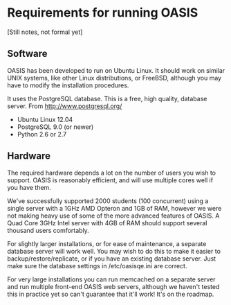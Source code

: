 Requirements for running OASIS
==============================

[Still notes, not formal yet]

Software
--------

OASIS has been developed to run on Ubuntu Linux. It should work on similar UNIX systems, like other Linux distributions,
 or FreeBSD, although you may have to modify the installation procedures.

It uses the PostgreSQL database. This is a free, high quality, database server. From http://www.postgresql.org/

* Ubuntu Linux 12.04
* PostgreSQL 9.0 (or newer)
* Python 2.6 or 2.7



Hardware
--------

The required hardware depends a lot on the number of users you wish to support. OASIS is reasonably efficient, and
will use multiple cores well if you have them.

We've successfully supported 2000 students (100 concurrent) using a single server with a 1GHz AMD Opteron and 1GB of RAM,
 however we were not making heavy use of some of the more advanced features of OASIS. A Quad Core 3GHz Intel server
 with 4GB of RAM should support several thousand users comfortably.

For slightly larger installations, or for ease of maintenance, a separate database server will work well. You may
wish to do this to make it easier to backup/restore/replicate, or if you have an existing database server. Just
make sure the database settings in /etc/oasisqe.ini are correct.

For very large installations you can run memcached on a separate server and run multiple front-end OASIS web servers, 
although we haven't tested this in practice yet so can't guarantee that it'll work! It's on the roadmap.

